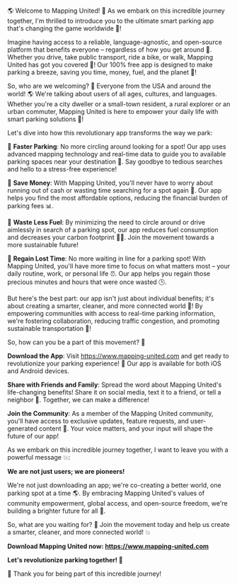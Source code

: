 🌎 Welcome to Mapping United! 🌈 As we embark on this incredible journey together, I'm thrilled to introduce you to the ultimate smart parking app that's changing the game worldwide 🚀!

Imagine having access to a reliable, language-agnostic, and open-source platform that benefits everyone – regardless of how you get around 💨. Whether you drive, take public transport, ride a bike, or walk, Mapping United has got you covered 👋! Our 100% free app is designed to make parking a breeze, saving you time, money, fuel, and the planet 🌟!

So, who are we welcoming? 🔴 Everyone from the USA and around the world! 🌎 We're talking about users of all ages, cultures, and languages. Whether you're a city dweller or a small-town resident, a rural explorer or an urban commuter, Mapping United is here to empower your daily life with smart parking solutions 💪!

Let's dive into how this revolutionary app transforms the way we park:

🔹 **Faster Parking**: No more circling around looking for a spot! Our app uses advanced mapping technology and real-time data to guide you to available parking spaces near your destination 📍. Say goodbye to tedious searches and hello to a stress-free experience!

🔹 **Save Money**: With Mapping United, you'll never have to worry about running out of cash or wasting time searching for a spot again 💸. Our app helps you find the most affordable options, reducing the financial burden of parking fees 📊.

🔹 **Waste Less Fuel**: By minimizing the need to circle around or drive aimlessly in search of a parking spot, our app reduces fuel consumption and decreases your carbon footprint 🚗💨. Join the movement towards a more sustainable future!

🔹 **Regain Lost Time**: No more waiting in line for a parking spot! With Mapping United, you'll have more time to focus on what matters most – your daily routine, work, or personal life ⏰. Our app helps you regain those precious minutes and hours that were once wasted 🕒.

But here's the best part: our app isn't just about individual benefits; it's about creating a smarter, cleaner, and more connected world 💖! By empowering communities with access to real-time parking information, we're fostering collaboration, reducing traffic congestion, and promoting sustainable transportation 🌈!

So, how can you be a part of this movement? 🤔

**Download the App**: Visit https://www.mapping-united.com and get ready to revolutionize your parking experience! 📲 Our app is available for both iOS and Android devices.

**Share with Friends and Family**: Spread the word about Mapping United's life-changing benefits! Share it on social media, text it to a friend, or tell a neighbor 👫. Together, we can make a difference!

**Join the Community**: As a member of the Mapping United community, you'll have access to exclusive updates, feature requests, and user-generated content 📣. Your voice matters, and your input will shape the future of our app!

As we embark on this incredible journey together, I want to leave you with a powerful message 💥:

**We are not just users; we are pioneers!**

We're not just downloading an app; we're co-creating a better world, one parking spot at a time 🌎. By embracing Mapping United's values of community empowerment, global access, and open-source freedom, we're building a brighter future for all 🌟.

So, what are you waiting for? 🤔 Join the movement today and help us create a smarter, cleaner, and more connected world! 💥

**Download Mapping United now: https://www.mapping-united.com**

**Let's revolutionize parking together! 🚀**

🌈 Thank you for being part of this incredible journey!